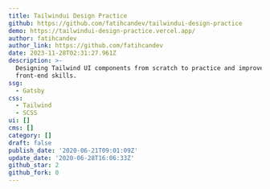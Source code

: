 ```yaml
---
title: Tailwindui Design Practice
github: https://github.com/fatihcandev/tailwindui-design-practice
demo: https://tailwindui-design-practice.vercel.app/
author: fatihcandev
author_link: https://github.com/fatihcandev
date: 2023-11-28T02:31:27.961Z
description: >-
  Designing Tailwind UI components from scratch to practice and improve my
  front-end skills.
ssg:
  - Gatsby
css:
  - Tailwind
  - SCSS
ui: []
cms: []
category: []
draft: false
publish_date: '2020-06-21T09:01:09Z'
update_date: '2020-06-28T16:06:33Z'
github_star: 2
github_fork: 0
---
```


